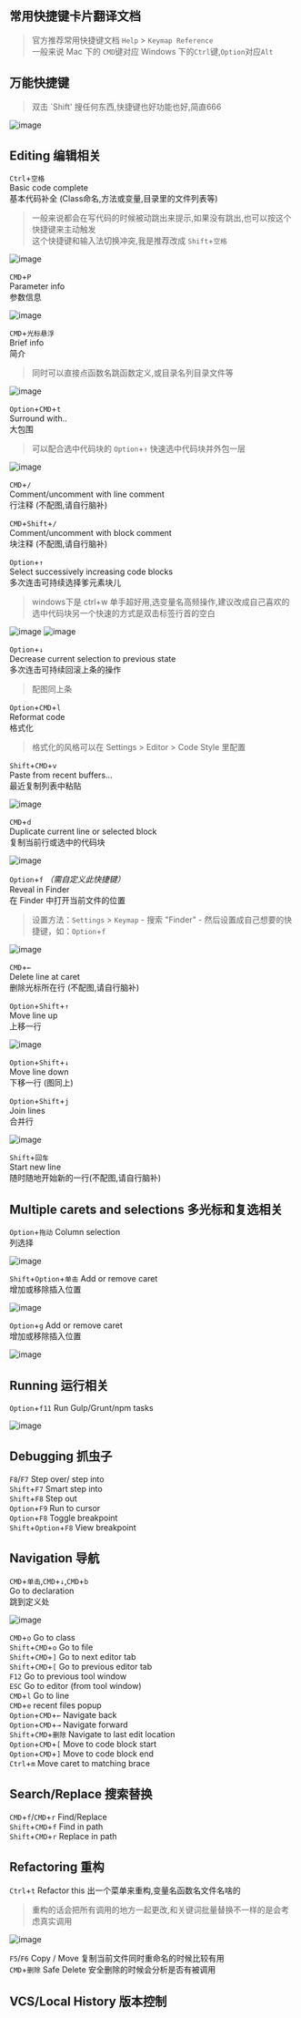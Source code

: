## 常用快捷键卡片翻译文档

> 官方推荐常用快捷键文档
> `Help` > `Keymap Reference`    
> 一般来说 Mac 下的 `CMD`键对应 Windows 下的`Ctrl`键,`Option`对应`Alt`

## 万能快捷键

> 双击 `Shift' 搜任何东西,快捷键也好功能也好,简直666

![image](https://user-images.githubusercontent.com/652276/31881115-23c03656-b7a8-11e7-8b63-9053f4506662.png)


## Editing 编辑相关

`Ctrl`+`空格`     
Basic code complete    
基本代码补全 (Class命名,方法或变量,目录里的文件列表等)
> 一般来说都会在写代码的时候被动跳出来提示,如果没有跳出,也可以按这个快捷键来主动触发    
> 这个快捷键和输入法切换冲突,我是推荐改成 `Shift`+`空格` 

![image](images/shift+space.gif)


`CMD`+`P`     
Parameter info      
参数信息

![image](images/cmd+p.gif)


`CMD`+`光标悬浮`     
Brief info      
简介
> 同时可以直接点函数名跳函数定义,或目录名列目录文件等

![image](images/cmd+click.gif)


`Option`+`CMD`+`t`     
Surround with..     
大包围
> 可以配合选中代码块的 `Option`+`↑` 快速选中代码块并外包一层

![image](images/option+cmd+t.gif)


`CMD`+`/`     
Comment/uncomment with line comment     
行注释 (不配图,请自行脑补)

`CMD`+`Shift`+`/`     
Comment/uncomment with block comment     
块注释 (不配图,请自行脑补)


`Option`+`↑`      
Select successively increasing code blocks     
多次连击可持续选择爹元素块儿

> windows下是 ctrl+w 单手超好用,选变量名高频操作,建议改成自己喜欢的
> 选中代码块另一个快速的方式是双击标签行首的空白

![image](images/option+up.gif)
![image](images/double-click.gif)


`Option`+`↓`      
Decrease current selection to previous state   
多次连击可持续回滚上条的操作

> 配图同上条

`Option`+`CMD`+`l`      
Reformat code     
格式化

> 格式化的风格可以在 Settings > Editor > Code Style 里配置


`Shift`+`CMD`+`v`      
Paste from recent buffers...     
最近复制列表中粘贴

![image](images/shift+cmd+v.gif)


`CMD`+`d`      
Duplicate current line or selected block     
复制当前行或选中的代码块

![image](images/cmd+d.gif)

`Option`+`f` _（需自定义此快捷键）_     
Reveal in Finder        
在 Finder 中打开当前文件的位置

> 设置方法：`Settings` > `Keymap` - 搜索 "Finder" - 然后设置成自己想要的快捷键，如：`Option`+`f`   

![image](images/open-finder.gif)


`CMD`+`←`     
Delete line at caret      
删除光标所在行 (不配图,请自行脑补)

`Option`+`Shift`+`↑`      
Move line up     
上移一行

![image](images/option+shift+up.gif)

`Option`+`Shift`+`↓`      
Move line down     
下移一行 (图同上)

`Option`+`Shift`+`j`      
Join lines     
合并行

![image](images/ctrl+shift+j.gif)


`Shift`+`回车`      
Start new line     
随时随地开始新的一行(不配图,请自行脑补)

## Multiple carets and selections 多光标和复选相关


`Option`+`拖动` 
Column selection     
列选择    

![image](images/option+drag.gif)

`Shift`+`Option`+`单击` 
Add or remove caret     
增加或移除插入位置     

![image](images/shift+option+click.gif)


`Option`+`g` 
Add or remove caret     
增加或移除插入位置     

![image](images/shift+option+click.gif)

## Running 运行相关

`Option`+`f11` 
Run Gulp/Grunt/npm tasks    

![image](images/option+f11.gif)

## Debugging 抓虫子

`F8`/`F7` Step over/ step into    
`Shift`+`F7` Smart step into    
`Shift`+`F8` Step out    
`Option`+`F9` Run to cursor    
`Option`+`F8` Toggle breakpoint    
`Shift`+`Option`+`F8` View breakpoint    

## Navigation 导航

 
`CMD`+`单击`,`CMD`+`↓`,`CMD`+`b`     
Go to declaration       
跳到定义处

![image](images/cmd+click.gif)
 
`CMD`+`o` Go to class      
`Shift`+`CMD`+`o` Go to file      
`Shift`+`CMD`+`]` Go to next editor tab      
`Shift`+`CMD`+`[` Go to previous editor tab           
`F12` Go to previous tool window           
`ESC` Go to editor (from tool window)      
`CMD`+`l` Go to line    
`CMD`+`e` recent files popup     
`Option`+`CMD`+`←` Navigate back     
`Option`+`CMD`+`→` Navigate forward     
`Shift`+`CMD`+`删除` Navigate to last edit location     
`Option`+`CMD`+`[` Move to code block start     
`Option`+`CMD`+`]` Move to code block end     
`Ctrl`+`m` Move caret to matching brace
     
     
## Search/Replace 搜索替换

`CMD`+`f`/`CMD`+`r` Find/Replace      
`Shift`+`CMD`+`f` Find in path     
`Shift`+`CMD`+`r` Replace in path     

## Refactoring 重构

`Ctrl`+`t` Refactor this 出一个菜单来重构,变量名函数名文件名啥的  

> 重构的话会把所有调用的地方一起更改,和关键词批量替换不一样的是会考虑真实调用

![image](images/ctrl+t.gif)

`F5`/`F6` Copy / Move 复制当前文件同时重命名的时候比较有用      
`CMD`+`删除` Safe Delete 安全删除的时候会分析是否有被调用     

## VCS/Local History 版本控制

